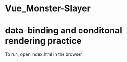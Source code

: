 # Vue_Monster-Slayer
# data-binding and conditonal rendering practice

To run, open index.html in the browser

